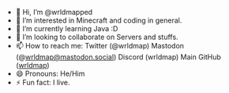 - 👋 Hi, I’m @wrldmapped
- 👀 I’m interested in Minecraft and coding in general.
- 🌱 I’m currently learning Java :D
- 💞️ I’m looking to collaborate on Servers and stuffs.
- 📫 How to reach me:
  Twitter (@wrldmap)
  Mastodon (@wrldmap@mastodon.social)
  Discord (wrldmap)
  Main GitHub ([wrldmap](https://www.github.com/wrldmap))
- 😄 Pronouns: He/Him
- ⚡ Fun fact: I live.
